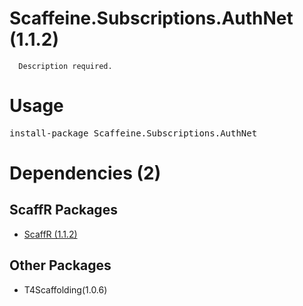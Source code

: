 ﻿Scaffeine.Subscriptions.AuthNet (1.1.2)
======

      Description required.
    
Usage
======
<pre>install-package Scaffeine.Subscriptions.AuthNet</pre>
Dependencies (2)
=====

ScaffR Packages
------
* [ScaffR (1.1.2)](https://github.com/wcpro/ScaffR/tree/master/src/ScaffR)

Other Packages
------
* T4Scaffolding(1.0.6)
